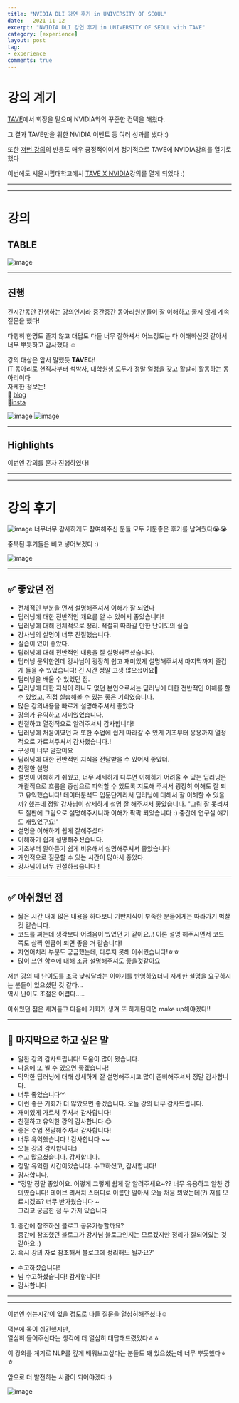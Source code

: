 ```yaml
---
title: "NVIDIA DLI 강연 후기 in UNIVERSITY OF SEOUL"
date:   2021-11-12
excerpt: "NVIDIA DLI 강연 후기 in UNIVERSITY OF SEOUL with TAVE"
category: [experience]
layout: post
tag:
- experience
comments: true
--- 
```




# 강의 계기

[TAVE](https://blog.naver.com/t-ave)에서 회장을 맡으며 NVIDIA와의 꾸준한 컨택을 해왔다.   

그 결과 TAVE만을 위한 NVIDIA 이벤트 등 여러 성과를 냈다 :)

또한 [저번 강의](https://yerimoh.github.io/Instructor/)의 반응도 매우 긍정적이여서  정기적으로 TAVE에 NVIDIA강의를 열기로했다

이번에도 서울시립대학교에서 [TAVE X NVIDIA](https://www.instagram.com/p/Cb94v2nPMNK/)강의를 열게 되었다 :)


-----
-----

# 강의 


## TABLE

![image](https://user-images.githubusercontent.com/76824611/146755972-bd67ad47-c530-4adf-a880-ecb6a5938019.png)

---

## 진행
긴시간동안 진행하는 강의인지라 중간중간 동아리원분들이 잘 이해하고 졸지 않게 계속 질문을 했다!   

다행히 한명도 졸지 않고 대답도 다들 너무 잘하셔서 어느정도는 다 이해하신것 같아서 너무 뿌듯하고 감사했다 ☺️    


강의 대상은 앞서 말했듯 **TAVE**다!     
IT 동아리로 현직자부터 석박사, 대학원생 모두가 정말 열정을 갖고 활발히 활동하는 동아리이다    
자세한 정보는!         
🔹 [blog](https://blog.naver.com/t-ave)    
🔹[insta](https://www.instagram.com/tave_wave/)           

![image](https://user-images.githubusercontent.com/76824611/201855566-23bbe22e-c6ce-4511-9797-5bc2f38e14ca.png)
![image](https://user-images.githubusercontent.com/76824611/201855677-efd556d7-fde1-41e4-bd53-60e1ea285cd9.png)



----


## Highlights
이번엔 강의를 혼자 진행하였다!   


----
----

# 강의 후기
![image](https://user-images.githubusercontent.com/76824611/146757225-04f452b3-f5af-4fa7-90c7-1a676b985f7c.png)
너무너무 감사하게도 참여해주신 분들 모두 기분좋은 후기를 남겨줬다😭😭

중복된 후기들은 빼고 넣어보겠다 :)

![image](https://user-images.githubusercontent.com/76824611/201856210-16794a2b-0925-4a8d-b9f1-28e86e8bed80.png)



---

## ✅ 좋았던 점

* 전체적인 부분을 먼저 설명해주셔서 이해가 잘 되었다         
* 딥러닝에 대한 전반적인 개요를 알 수 있어서 좋았습니다!      
* 딥러닝에 대해 전체적으로 정리. 적절히 따라갈 만한 난이도의 실습       
* 강사님의 설명이 너무 친절했습니다.      
* 실습이 있어 좋았다.           
* 딥러닝에 대해 전반적인 내용을 잘 설명해주셨습니다.            
* 딥러닝 문외한인데 강사님이 굉장히 쉽고 재미있게 설명해주셔서 마지막까지 즐겁게 들을 수 있었습니다! 긴 시간 정말 고생 많으셨어요💙            
* 딥러닝을 배울 수 있었던 점.    
* 딮러닝에 대한 지식이 하나도 없던 본인으로서는 딮러닝에 대한 전반적인 이해를 할 수 있었고, 직접 실습해볼 수 있는 좋은 기회였습니다.     
* 많은 강의내용을 빠르게 설명해주셔서 좋았다   
* 강의가 유익하고 재미있었습니다.    
* 친절하고 열정적으로 알려주셔서 감사합니다!   
* 딥러닝에 처음이였던 저 또한 수업에 쉽게 따라갈 수 있게 기초부터 응용까지 열정적으로 가르쳐주셔서 감사했습니다.!   
* 구성이 너무 알찼어요   
* 딥러닝에 대한 전반적인 지식을 전달받을 수 있어서 좋았더.   
* 친절한 설명    
* 설명이 이해하기 쉬웠고, 너무 세세하게 다루면 이해하기 어려울 수 있는 딥러닝은 개괄적으로 흐름을 중심으로 파악할 수 있도록 지도해 주셔서 굉장히 이해도 잘 되고 유익했습니다!
데이터분석도 입문단계라서 딥러닝에 대해서  잘 이해할 수 있을까? 했는데 정말 강사님이 상세하게 설명 잘 해주셔서 좋았습니다.
"그림 잘 못리셔도 칠판에 그림으로 설명해주시니까  이해가 팍팍 되었습니다 :) 중간에 연구실 얘기도 재밌었구요!"
* 설명을 이해하기 쉽게 잘해주셨다   
* 이해하기 쉽게 설명해주셨습니다.   
* 기초부터 알아듣기 쉽게 비유해서 설명해주셔서 좋았습니다   
* 개인적으로 질문할 수 있는 시간이 많아서 좋았다.   
*  강사님이 너무 친절하셨습니다 !   



-----

## ✅ 아쉬웠던 점

* 짧은 시간 내에 많은 내용을 하다보니 기반지식이 부족한 분들에게는 따라가기 벅찰 것 같습니다.   
* 코드를 짜는데 생각보다 어려움이 있었던 거 같아요..! 이론 설명 해주시면서 코드 쪽도 살짝 언급이 되면 좋을 거 같습니다!   
* 자연어처리 부분도 궁금했는데, 다루지 못해 아쉬웠습니다!ㅎㅎ   
* 많이 쓰인 함수에 대해 조금 설명해주셔도 좋을것같아요  
  
저번 강의 때 난이도를 조금 낮춰달라는 이야기를 반영하였더니 자세한 설명을 요구하시는 분들이 있으셨던 것 같다...      
역시 난이도 조절은 어렵다.....    

아쉬웠던 점은 새겨듣고 다음에 기회가 생겨 또 하게된다면 make up해야겠다!!


----

## 💌 마지막으로 하고 싶은 말

* 알찬 강의 감사드립니다! 도움이 많이 됐습니다.   
* 다음에 또 뵐 수 있으면 좋겠습니다!  
* 막막한 딥러닝에 대해 상세하게 잘 설명해주시고 많이 준비해주셔서 정말 감사합니다.   
* 너무 좋았습니다^^  
* 이런 좋은 기회가 더 많았으면 좋겠습니다. 오늘 강의 너무 감사드립니다.  
* 재미있게 가르쳐 주셔서 감사합니다!  
* 친절하고 유익한 강의 감사합니다 😊  
* 좋은 수업 전달해주셔서 감사합니다!  
* 너무 유익했습니다 ! 감사합니다 ~~  
* 오늘 강의 감사합니다:)  
* 수고 많으셨습니다. 감사합니다.  
* 정말 유익한 시간이었습니다. 수고하셨고, 감사합니다!  
* 감사합니다.  
* "정말 정말 좋았어요. 어떻게 그렇게 쉽게 잘 알려주세요~?? 너무 유용하고 알찬 강의였습니다!  테이브 리서치 스터디로 이름만 알아서 오늘 처음 뵈었는데(?) 저를 모르시겠죠? 너무 반가웠습니다 ~  
그리고 궁금한 점 두 가지 있습니다  
1. 중간에 참조하신 블로그 공유가능할까요?   
중간에 참조했던 블로그가 강사님 블로그인지는 모르겠지만 정리가 잘되어있는 것 같아요 :)   
2. 혹시 강의 자료 참조해서 블로그에 정리해도 될까요?"  
* 수고하셨습니다!  
* 넘 수고하셨습니다! 감사합니다!  
* 감사합니다  





----
----

이번엔 쉬는시간이 없을 정도로 다들 질문을 열심히해주셨다☺️ 

덕분에 목이 쉬긴했지만,   
열심히 들어주신다는 생각에 더 열심히 대답해드렸었다ㅎㅎ    

이 강의를 계기로 NLP를 깊게 배워보고싶다는 분들도 꽤 있으셨는데 너무 뿌듯했다ㅎㅎ

앞으로 더 발전하는 사람이 되어야겠다 :)     













![image](https://user-images.githubusercontent.com/76824611/146759346-65bd9e24-cff3-4245-8715-5d464d9e0ddf.png)






































































































































































































